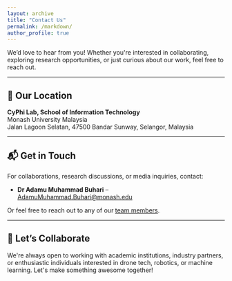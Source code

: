 ```yaml
---
layout: archive
title: "Contact Us"
permalink: /markdown/
author_profile: true
---
```


We’d love to hear from you! Whether you're interested in collaborating, exploring research opportunities, or just curious about our work, feel free to reach out.

---

## 📍 Our Location

**CyPhi Lab, School of Information Technology**  
Monash University Malaysia  
Jalan Lagoon Selatan, 47500 Bandar Sunway, Selangor, Malaysia

---

## 📬 Get in Touch

For collaborations, research discussions, or media inquiries, contact:

- **Dr Adamu Muhammad Buhari** – [AdamuMuhammad.Buhari@monash.edu](mailto:AdamuMuhammad.Buhari@monash.edu)

Or feel free to reach out to any of our [team members](/teaching/team-members).

---

## 💬 Let’s Collaborate

We're always open to working with academic institutions, industry partners, or enthusiastic individuals interested in drone tech, robotics, or machine learning. Let's make something awesome together!
